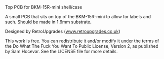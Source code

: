 Top PCB for BKM-15R-mini shell/case

A small PCB that sits on top of the BKM-15R-mini to allow for labels and such. Should be made in 1.6mm substrate.

Designed by RetroUpgrades (www.retroupgrades.co.uk)

This work is free. You can redistribute it and/or modify it under the
terms of the Do What The Fuck You Want To Public License, Version 2,
as published by Sam Hocevar. See the LICENSE file for more details.
